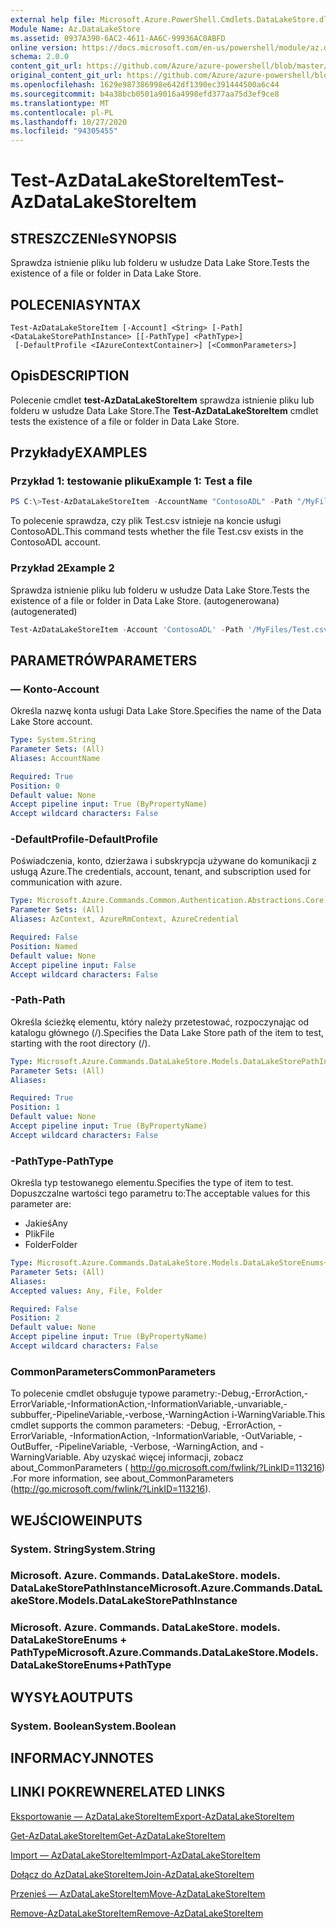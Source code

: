```yaml
---
external help file: Microsoft.Azure.PowerShell.Cmdlets.DataLakeStore.dll-Help.xml
Module Name: Az.DataLakeStore
ms.assetid: 0937A390-6AC2-4611-AA6C-99936AC0ABFD
online version: https://docs.microsoft.com/en-us/powershell/module/az.datalakestore/test-azdatalakestoreitem
schema: 2.0.0
content_git_url: https://github.com/Azure/azure-powershell/blob/master/src/DataLakeStore/DataLakeStore/help/Test-AzDataLakeStoreItem.md
original_content_git_url: https://github.com/Azure/azure-powershell/blob/master/src/DataLakeStore/DataLakeStore/help/Test-AzDataLakeStoreItem.md
ms.openlocfilehash: 1629e987386998e642df1390ec391444500a6c44
ms.sourcegitcommit: b4a38bcb0501a9016a4998efd377aa75d3ef9ce8
ms.translationtype: MT
ms.contentlocale: pl-PL
ms.lasthandoff: 10/27/2020
ms.locfileid: "94305455"
---
```

# <span data-ttu-id="7b8d1-101">Test-AzDataLakeStoreItem</span><span class="sxs-lookup"><span data-stu-id="7b8d1-101">Test-AzDataLakeStoreItem</span></span>

## <span data-ttu-id="7b8d1-102">STRESZCZENIe</span><span class="sxs-lookup"><span data-stu-id="7b8d1-102">SYNOPSIS</span></span>
<span data-ttu-id="7b8d1-103">Sprawdza istnienie pliku lub folderu w usłudze Data Lake Store.</span><span class="sxs-lookup"><span data-stu-id="7b8d1-103">Tests the existence of a file or folder in Data Lake Store.</span></span>

## <span data-ttu-id="7b8d1-104">POLECENIA</span><span class="sxs-lookup"><span data-stu-id="7b8d1-104">SYNTAX</span></span>

```
Test-AzDataLakeStoreItem [-Account] <String> [-Path] <DataLakeStorePathInstance> [[-PathType] <PathType>]
 [-DefaultProfile <IAzureContextContainer>] [<CommonParameters>]
```

## <span data-ttu-id="7b8d1-105">Opis</span><span class="sxs-lookup"><span data-stu-id="7b8d1-105">DESCRIPTION</span></span>
<span data-ttu-id="7b8d1-106">Polecenie cmdlet **test-AzDataLakeStoreItem** sprawdza istnienie pliku lub folderu w usłudze Data Lake Store.</span><span class="sxs-lookup"><span data-stu-id="7b8d1-106">The **Test-AzDataLakeStoreItem** cmdlet tests the existence of a file or folder in Data Lake Store.</span></span>

## <span data-ttu-id="7b8d1-107">Przykłady</span><span class="sxs-lookup"><span data-stu-id="7b8d1-107">EXAMPLES</span></span>

### <span data-ttu-id="7b8d1-108">Przykład 1: testowanie pliku</span><span class="sxs-lookup"><span data-stu-id="7b8d1-108">Example 1: Test a file</span></span>
```powershell
PS C:\>Test-AzDataLakeStoreItem -AccountName "ContosoADL" -Path "/MyFiles/Test.csv"
```

<span data-ttu-id="7b8d1-109">To polecenie sprawdza, czy plik Test.csv istnieje na koncie usługi ContosoADL.</span><span class="sxs-lookup"><span data-stu-id="7b8d1-109">This command tests whether the file Test.csv exists in the ContosoADL account.</span></span>

### <span data-ttu-id="7b8d1-110">Przykład 2</span><span class="sxs-lookup"><span data-stu-id="7b8d1-110">Example 2</span></span>

<span data-ttu-id="7b8d1-111">Sprawdza istnienie pliku lub folderu w usłudze Data Lake Store.</span><span class="sxs-lookup"><span data-stu-id="7b8d1-111">Tests the existence of a file or folder in Data Lake Store.</span></span> <span data-ttu-id="7b8d1-112">(autogenerowana)</span><span class="sxs-lookup"><span data-stu-id="7b8d1-112">(autogenerated)</span></span>

<!-- Aladdin Generated Example -->
```powershell
Test-AzDataLakeStoreItem -Account 'ContosoADL' -Path '/MyFiles/Test.csv' -PathType Any
```

## <span data-ttu-id="7b8d1-113">PARAMETRÓW</span><span class="sxs-lookup"><span data-stu-id="7b8d1-113">PARAMETERS</span></span>

### <span data-ttu-id="7b8d1-114">— Konto</span><span class="sxs-lookup"><span data-stu-id="7b8d1-114">-Account</span></span>
<span data-ttu-id="7b8d1-115">Określa nazwę konta usługi Data Lake Store.</span><span class="sxs-lookup"><span data-stu-id="7b8d1-115">Specifies the name of the Data Lake Store account.</span></span>

```yaml
Type: System.String
Parameter Sets: (All)
Aliases: AccountName

Required: True
Position: 0
Default value: None
Accept pipeline input: True (ByPropertyName)
Accept wildcard characters: False
```

### <span data-ttu-id="7b8d1-116">-DefaultProfile</span><span class="sxs-lookup"><span data-stu-id="7b8d1-116">-DefaultProfile</span></span>
<span data-ttu-id="7b8d1-117">Poświadczenia, konto, dzierżawa i subskrypcja używane do komunikacji z usługą Azure.</span><span class="sxs-lookup"><span data-stu-id="7b8d1-117">The credentials, account, tenant, and subscription used for communication with azure.</span></span>

```yaml
Type: Microsoft.Azure.Commands.Common.Authentication.Abstractions.Core.IAzureContextContainer
Parameter Sets: (All)
Aliases: AzContext, AzureRmContext, AzureCredential

Required: False
Position: Named
Default value: None
Accept pipeline input: False
Accept wildcard characters: False
```

### <span data-ttu-id="7b8d1-118">-Path</span><span class="sxs-lookup"><span data-stu-id="7b8d1-118">-Path</span></span>
<span data-ttu-id="7b8d1-119">Określa ścieżkę elementu, który należy przetestować, rozpoczynając od katalogu głównego (/).</span><span class="sxs-lookup"><span data-stu-id="7b8d1-119">Specifies the Data Lake Store path of the item to test, starting with the root directory (/).</span></span>

```yaml
Type: Microsoft.Azure.Commands.DataLakeStore.Models.DataLakeStorePathInstance
Parameter Sets: (All)
Aliases:

Required: True
Position: 1
Default value: None
Accept pipeline input: True (ByPropertyName)
Accept wildcard characters: False
```

### <span data-ttu-id="7b8d1-120">-PathType</span><span class="sxs-lookup"><span data-stu-id="7b8d1-120">-PathType</span></span>
<span data-ttu-id="7b8d1-121">Określa typ testowanego elementu.</span><span class="sxs-lookup"><span data-stu-id="7b8d1-121">Specifies the type of item to test.</span></span>
<span data-ttu-id="7b8d1-122">Dopuszczalne wartości tego parametru to:</span><span class="sxs-lookup"><span data-stu-id="7b8d1-122">The acceptable values for this parameter are:</span></span>
- <span data-ttu-id="7b8d1-123">Jakieś</span><span class="sxs-lookup"><span data-stu-id="7b8d1-123">Any</span></span> 
- <span data-ttu-id="7b8d1-124">Plik</span><span class="sxs-lookup"><span data-stu-id="7b8d1-124">File</span></span> 
- <span data-ttu-id="7b8d1-125">Folder</span><span class="sxs-lookup"><span data-stu-id="7b8d1-125">Folder</span></span>

```yaml
Type: Microsoft.Azure.Commands.DataLakeStore.Models.DataLakeStoreEnums+PathType
Parameter Sets: (All)
Aliases:
Accepted values: Any, File, Folder

Required: False
Position: 2
Default value: None
Accept pipeline input: True (ByPropertyName)
Accept wildcard characters: False
```

### <span data-ttu-id="7b8d1-126">CommonParameters</span><span class="sxs-lookup"><span data-stu-id="7b8d1-126">CommonParameters</span></span>
<span data-ttu-id="7b8d1-127">To polecenie cmdlet obsługuje typowe parametry:-Debug,-ErrorAction,-ErrorVariable,-InformationAction,-InformationVariable,-unvariable,-subbuffer,-PipelineVariable,-verbose,-WarningAction i-WarningVariable.</span><span class="sxs-lookup"><span data-stu-id="7b8d1-127">This cmdlet supports the common parameters: -Debug, -ErrorAction, -ErrorVariable, -InformationAction, -InformationVariable, -OutVariable, -OutBuffer, -PipelineVariable, -Verbose, -WarningAction, and -WarningVariable.</span></span> <span data-ttu-id="7b8d1-128">Aby uzyskać więcej informacji, zobacz about_CommonParameters ( http://go.microsoft.com/fwlink/?LinkID=113216) .</span><span class="sxs-lookup"><span data-stu-id="7b8d1-128">For more information, see about_CommonParameters (http://go.microsoft.com/fwlink/?LinkID=113216).</span></span>

## <span data-ttu-id="7b8d1-129">WEJŚCIOWE</span><span class="sxs-lookup"><span data-stu-id="7b8d1-129">INPUTS</span></span>

### <span data-ttu-id="7b8d1-130">System. String</span><span class="sxs-lookup"><span data-stu-id="7b8d1-130">System.String</span></span>

### <span data-ttu-id="7b8d1-131">Microsoft. Azure. Commands. DataLakeStore. models. DataLakeStorePathInstance</span><span class="sxs-lookup"><span data-stu-id="7b8d1-131">Microsoft.Azure.Commands.DataLakeStore.Models.DataLakeStorePathInstance</span></span>

### <span data-ttu-id="7b8d1-132">Microsoft. Azure. Commands. DataLakeStore. models. DataLakeStoreEnums + PathType</span><span class="sxs-lookup"><span data-stu-id="7b8d1-132">Microsoft.Azure.Commands.DataLakeStore.Models.DataLakeStoreEnums+PathType</span></span>

## <span data-ttu-id="7b8d1-133">WYSYŁA</span><span class="sxs-lookup"><span data-stu-id="7b8d1-133">OUTPUTS</span></span>

### <span data-ttu-id="7b8d1-134">System. Boolean</span><span class="sxs-lookup"><span data-stu-id="7b8d1-134">System.Boolean</span></span>

## <span data-ttu-id="7b8d1-135">INFORMACYJN</span><span class="sxs-lookup"><span data-stu-id="7b8d1-135">NOTES</span></span>

## <span data-ttu-id="7b8d1-136">LINKI POKREWNE</span><span class="sxs-lookup"><span data-stu-id="7b8d1-136">RELATED LINKS</span></span>

[<span data-ttu-id="7b8d1-137">Eksportowanie — AzDataLakeStoreItem</span><span class="sxs-lookup"><span data-stu-id="7b8d1-137">Export-AzDataLakeStoreItem</span></span>](./Export-AzDataLakeStoreItem.md)

[<span data-ttu-id="7b8d1-138">Get-AzDataLakeStoreItem</span><span class="sxs-lookup"><span data-stu-id="7b8d1-138">Get-AzDataLakeStoreItem</span></span>](./Get-AzDataLakeStoreItem.md)

[<span data-ttu-id="7b8d1-139">Import — AzDataLakeStoreItem</span><span class="sxs-lookup"><span data-stu-id="7b8d1-139">Import-AzDataLakeStoreItem</span></span>](./Import-AzDataLakeStoreItem.md)

[<span data-ttu-id="7b8d1-140">Dołącz do AzDataLakeStoreItem</span><span class="sxs-lookup"><span data-stu-id="7b8d1-140">Join-AzDataLakeStoreItem</span></span>](./Join-AzDataLakeStoreItem.md)

[<span data-ttu-id="7b8d1-141">Przenieś — AzDataLakeStoreItem</span><span class="sxs-lookup"><span data-stu-id="7b8d1-141">Move-AzDataLakeStoreItem</span></span>](./Move-AzDataLakeStoreItem.md)

[<span data-ttu-id="7b8d1-142">Remove-AzDataLakeStoreItem</span><span class="sxs-lookup"><span data-stu-id="7b8d1-142">Remove-AzDataLakeStoreItem</span></span>](./Remove-AzDataLakeStoreItem.md)


